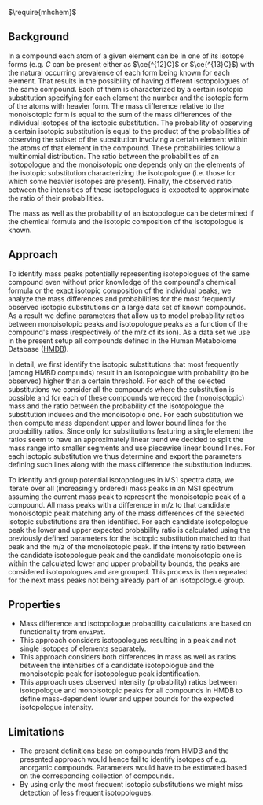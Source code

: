 $\require{mhchem}$

## Background

In a compound each atom of a given element can be in one of its isotope forms
(e.g. $C$ can be present either as $\ce{^{12}C}$ or $\ce{^{13}C}$) with the
natural occurring prevalence of each form being known for each
element. That results in the possibility of having different isotopologues
of the same compound. Each of them is characterized by a certain isotopic
substitution specifying for each element the number and the isotopic form of the
atoms with heavier form. The mass difference relative to the monoisotopic
form is equal to the sum of the mass differences of the individual isotopes of
the isotopic substitution. The probability of observing a certain isotopic
substitution is equal to the product of the probabilities of observing the
subset of the substitution involving a certain element within the atoms of that
element in the compound. These probabilities follow a multinomial distribution.
The ratio between the probabilities of an isotopologue and the monoisotopic one
depends only on the elements of the isotopic substitution characterizing the
isotopologue (i.e. those for which some heavier isotopes are present).
Finally, the observed ratio between the intensities of these isotopologues is
expected to approximate the ratio of their probabilities.

The mass as well as the probability of an isotopologue can be determined if the
chemical formula and the isotopic composition of the isotopologue is known.


## Approach

To identify mass peaks potentially representing isotopologues of the same
compound even without prior knowledge of the compound's chemical formula or the
exact isotopic composition of the individual peaks, we analyze the mass
differences and probabilities for the most frequently observed isotopic
substitutions on a large data set of known compounds. As a result we define
parameters that allow us to model probability ratios between monoisotopic peaks
and isotopologue peaks as a function of the compound's mass (respectively of the
m/z of its ion). As a data set we use in the present setup all compounds defined
in the Human Metabolome Database ([HMDB](https://hmdb.ca)).

In detail, we first identify the isotopic substitutions that most frequently
(among HMBD compunds) result in an isotopologue with probability (to be
observed) higher than a certain threshold. For each of the selected
substitutions we consider all the compounds where the substitution is possible
and for each of these compounds we record the (monoisotopic) mass and the ratio
between the probability of the isotopologue the substitution induces and the
monoisotopic one. For each substitution we then compute mass dependent upper
and lower bound lines for the probability ratios. Since only for substitutions
featuring a single element the ratios seem to have an approximately linear trend
we decided to split the mass range into smaller segments and use piecewise
linear bound lines. For each isotopic substitution we thus determine and export
the parameters defining such lines along with the mass difference the
substitution induces.

To identify and group potential isotopologues in MS1 spectra data, we iterate
over all (increasingly ordered) mass peaks in an MS1 spectrum assuming the
current mass peak to represent the monoisotopic peak of a compound. All mass
peaks with a difference in m/z to that candidate monoisotopic peak matching any
of the mass differences of the selected isotopic substitutions are then
identified. For each candidate isotopologue peak the lower and upper expected
probability ratio is calculated using the previously defined parameters for the
isotopic substitution matched to that peak and the m/z of the monoisotopic peak.
If the intensity ratio between the candidate isotopologue peak and the candidate
monoisotopic one is within the calculated lower and upper probability bounds,
the peaks are considered isotopologues and are grouped. This process is then
repeated for the next mass peaks not being already part of an isotopologue 
group.


## Properties

- Mass difference and isotopologue probability calculations are based on
  functionality from `enviPat`.
- This approach considers isotopologues resulting in a peak and not single
  isotopes of elements separately.
- This approach considers both differences in mass as well as ratios between the
  intensities of a candidate isotopologue and the monoisotopic peak for
  isotopologue peak identification.
- This approach uses observed intensity (probability) ratios between
  isotopologue and monoisotopic peaks for all compounds in HMDB to define
  mass-dependent lower and upper bounds for the expected isotopologue intensity.
  

## Limitations

- The present definitions base on compounds from HMDB and the presented approach
  would hence fail to identify isotopes of e.g. anorganic compounds. Parameters
  would have to be estimated based on the corresponding collection of compounds.
- By using only the most frequent isotopic substitutions we might miss detection
  of less frequent isotopologues.
